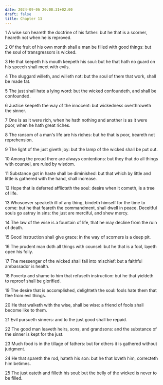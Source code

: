 ```yaml
---
date: 2024-09-06 20:00:31+02:00
draft: false
title: Chapter 13
---
```




1 A wise son heareth the doctrine of his father: but he that is a scorner, heareth not when he is reproved.

2 Of the fruit of his own month shall a man be filled with good things: but the soul of transgressors is wicked.

3 He that keepeth his mouth keepeth his soul: but he that hath no guard on his speech shall meet with evils.

4 The sluggard willeth, and willeth not: but the soul of them that work, shall be made fat.

5 The just shall hate a lying word: but the wicked confoundeth, and shall be confounded.

6 Justice keepeth the way of the innocent: but wickedness overthroweth the sinner.

7 One is as it were rich, when he hath nothing and another is as it were poor, when he hath great riches.

8 The ransom of a man's life are his riches: but he that is poor, beareth not reprehension.

9 The light of the just giveth joy: but the lamp of the wicked shall be put out.

10 Among the proud there are always contentions: but they that do all things with counsel, are ruled by wisdom.

11 Substance got in haste shall be diminished: but that which by little and little is gathered with the hand, shall increase.

12 Hope that is deferred afflicteth the soul: desire when it cometh, is a tree of life.

13 Whosoever speaketh ill of any thing, bindeth himself for the time to come: but he that feareth the commandment, shall dwell in peace. Deceitful souls go astray in sins: the just are merciful, and shew mercy.

14 The law of the wise is a fountain of life, that he may decline from the ruin of death.

15 Good instruction shall give grace: in the way of scorners is a deep pit.

16 The prudent man doth all things with counsel: but he that is a fool, layeth open his folly.

17 The messenger of the wicked shall fall into mischief: but a faithful ambassador is health.

18 Poverty and shame to him that refuseth instruction: but he that yieldeth to reproof shall be glorified.

19 The desire that is accomplished, delighteth the soul: fools hate them that flee from evil things.

20 He that walketh with the wise, shall be wise: a friend of fools shall become like to them.

21 Evil pursueth sinners: and to the just good shall be repaid.

22 The good man leaveth heirs, sons, and grandsons: and the substance of the sinner is kept for the just.

23 Much food is in the tillage of fathers: but for others it is gathered without judgment.

24 He that spareth the rod, hateth his son: but he that loveth him, correcteth him betimes.

25 The just eateth and filleth his soul: but the belly of the wicked is never to be filled.

